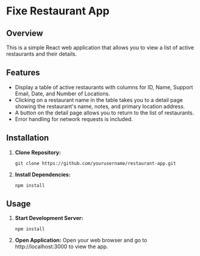# Fixe Restaurant App

## Overview

This is a simple React web application that allows you to view a list of active restaurants and their details.

## Features

- Display a table of active restaurants with columns for ID, Name, Support Email, Date, and Number of Locations.
- Clicking on a restaurant name in the table takes you to a detail page showing the restaurant's name, notes, and primary location address.
- A button on the detail page allows you to return to the list of restaurants.
- Error handling for network requests is included.

## Installation

1. **Clone Repository:**

   ```shell
   git clone https://github.com/yourusername/restaurant-app.git

   ```

2. **Install Dependencies:**

   ```shell
   npm install
   ```

## Usage

1. **Start Development Server:**

   ```shell
   npm install

   ```

2. **Open Application:**
   Open your web browser and go to http://localhost:3000 to view the app.
